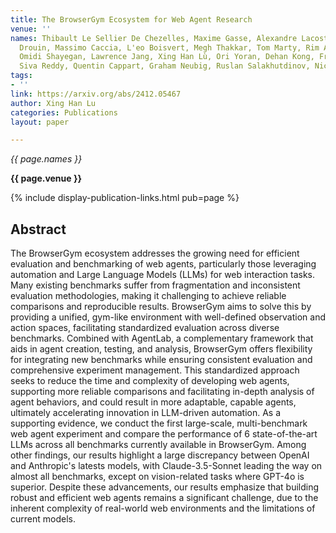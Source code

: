 ```yaml
---
title: The BrowserGym Ecosystem for Web Agent Research
venue: ''
names: Thibault Le Sellier De Chezelles, Maxime Gasse, Alexandre Lacoste, Alexandre
  Drouin, Massimo Caccia, L'eo Boisvert, Megh Thakkar, Tom Marty, Rim Assouel, Sahar
  Omidi Shayegan, Lawrence Jang, Xing Han Lù, Ori Yoran, Dehan Kong, Frank F. Xu,
  Siva Reddy, Quentin Cappart, Graham Neubig, Ruslan Salakhutdinov, Nicolas Chapados
tags:
- ''
link: https://arxiv.org/abs/2412.05467
author: Xing Han Lu
categories: Publications
layout: paper

---
```


*{{ page.names }}*

**{{ page.venue }}**

{% include display-publication-links.html pub=page %}

## Abstract

The BrowserGym ecosystem addresses the growing need for efficient evaluation and benchmarking of web agents, particularly those leveraging automation and Large Language Models (LLMs) for web interaction tasks. Many existing benchmarks suffer from fragmentation and inconsistent evaluation methodologies, making it challenging to achieve reliable comparisons and reproducible results. BrowserGym aims to solve this by providing a unified, gym-like environment with well-defined observation and action spaces, facilitating standardized evaluation across diverse benchmarks. Combined with AgentLab, a complementary framework that aids in agent creation, testing, and analysis, BrowserGym offers flexibility for integrating new benchmarks while ensuring consistent evaluation and comprehensive experiment management. This standardized approach seeks to reduce the time and complexity of developing web agents, supporting more reliable comparisons and facilitating in-depth analysis of agent behaviors, and could result in more adaptable, capable agents, ultimately accelerating innovation in LLM-driven automation. As a supporting evidence, we conduct the first large-scale, multi-benchmark web agent experiment and compare the performance of 6 state-of-the-art LLMs across all benchmarks currently available in BrowserGym. Among other findings, our results highlight a large discrepancy between OpenAI and Anthropic's latests models, with Claude-3.5-Sonnet leading the way on almost all benchmarks, except on vision-related tasks where GPT-4o is superior. Despite these advancements, our results emphasize that building robust and efficient web agents remains a significant challenge, due to the inherent complexity of real-world web environments and the limitations of current models.